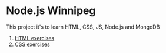 # Node.js Winnipeg

This project it's to learn HTML, CSS, JS, Node.js and MongoDB

1. [HTML exercises](html)
 2. [CSS  exercises](css)